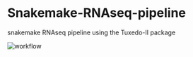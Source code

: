 # Snakemake-RNAseq-pipeline
snakemake RNAseq pipeline using the Tuxedo-II package

![workflow](https://user-images.githubusercontent.com/9614063/38906899-25398d38-4287-11e8-889f-8cb1a1e7ccfd.png)
